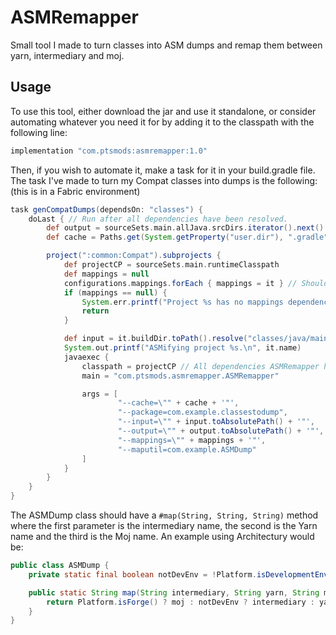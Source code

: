 # ASMRemapper
Small tool I made to turn classes into ASM dumps and remap them between yarn, intermediary and moj.

## Usage
To use this tool, either download the jar and use it standalone, or consider automating whatever you need it for by adding it to the classpath with the following line:
```gradle
implementation "com.ptsmods:asmremapper:1.0"
```

Then, if you wish to automate it, make a task for it in your build.gradle file. The task I've made to turn my Compat classes into dumps is the following:  
(this is in a Fabric environment)
```gradle
task genCompatDumps(dependsOn: "classes") {
	doLast { // Run after all dependencies have been resolved.
		def output = sourceSets.main.allJava.srcDirs.iterator().next().toPath().resolve("com/example/dumps")
		def cache = Paths.get(System.getProperty("user.dir"), ".gradle").toAbsolutePath().toString()

		project(":common:Compat").subprojects {
			def projectCP = sourceSets.main.runtimeClasspath
			def mappings = null
			configurations.mappings.forEach { mappings = it } // Should only be one entry
			if (mappings == null) {
				System.err.printf("Project %s has no mappings dependency, skipping.\n", it.name)
				return
			}

			def input = it.buildDir.toPath().resolve("classes/java/main/com/example/classestodump")
			System.out.printf("ASMifying project %s.\n", it.name)
			javaexec {
				classpath = projectCP // All dependencies ASMRemapper has are already present on this classpath, including the necessary Minecraft jar.
				main = "com.ptsmods.asmremapper.ASMRemapper"

				args = [
						"--cache=\"" + cache + '"',
						"--package=com.example.classestodump",
						"--input=\"" + input.toAbsolutePath() + '"',
						"--output=\"" + output.toAbsolutePath() + '"',
						"--mappings=\"" + mappings + '"',
						"--maputil=com.example.ASMDump"
				]
			}
		}
	}
}
```

The ASMDump class should have a `#map(String, String, String)` method where the first parameter is the intermediary name, the second is the Yarn name and the third is the Moj name. An example using Architectury would be:
```java
public class ASMDump {
	private static final boolean notDevEnv = !Platform.isDevelopmentEnvironment();

	public static String map(String intermediary, String yarn, String moj) {
		return Platform.isForge() ? moj : notDevEnv ? intermediary : yarn;
	}
}
```
